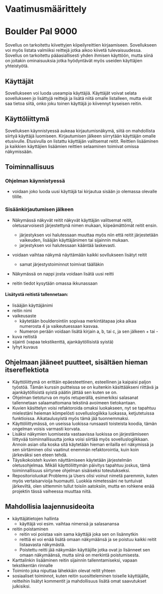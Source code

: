 # Vaatimusmäärittely

# Boulder Pal 9000

Sovellus on tarkoitettu kiivettyjen kiipeilyreittien kirjaamiseen. Sovellukseen voi myös listata valmiiksi reittejä jotka aikoo kiivetä tulevaisuudessa. Sovellus on tarkoitettu pääasiallisesti yhden ihmisen käyttöön, mutta siinä on joitakin ominaisuuksia jotka hyödyntävät myös useiden käyttäjien yhteistyötä. 

## Käyttäjät
Sovellukseen voi luoda useampia käyttäjiä. Käyttäjät voivat selata sovellukseen jo lisättyjä reittejä ja lisätä niitä omalle listalleen, mutta eivät saa tietoa siitä, onko joku toinen käyttäjä jo kiivennyt kyseisen reitin. 

## Käyttöliittymä

Sovelluksen käynnistyessä aukeaa kirjautumisnäkymä, siitä on mahdollista siirtyä käyttäjä luomiseen. Kirjautumisen jälkeen siirrytään käyttäjän omalle etusivulle. Etusivulla on listattu käyttäjän valitsemat reitit. Reittien lisääminen ja kaikkien käyttäjien lisäämien reittien selaaminen toimivat omissa näkymissään.

## Toiminnallisuus 

### Ohjelman käynnistyessä 

*  voidaan joko luoda uusi käyttäjä tai kirjautua sisään jo olemassa olevalle tilille. 

### Sisäänkirjautumisen jälkeen

* Näkymässä näkyvät reitit näkyvät käyttäjän valitsemat reitit, oletusarvoisesti järjestettynä nimen mukaan, kiipeämättömät reitit ensin.
  * järjestyksen voi halutessaan muuttaa myös niin että reitit järjestetään vaikeuden, lisääjän käyttäjänimen tai sijainnin mukaan.
  * jarjestyksen voi halutessaan kääntää laskevasti.


* voidaan vaihtaa näkymä näyttämään kaikki sovllukseen lisätyt reitit
  * samat järjestystoiminnot toimivat täälläkin

*  Näkymässä on nappi josta voidaan lisätä uusi reitti
  * reitin tiedot kysytään omassa ikkunassaan
   

#### Lisätystä reitistä tallennetaan: 

* lisääjän käyttäjänimi 
* reitin  nimi
* vaikeusaste 
  * käytetään boulderointiin sopivaa merkintätapaa joka alkaa numerosta 4 ja vaikeutuessaan kasvaa. 
  * Numeron perään voidaan lisätä kirjain a, b, tai c, ja sen jälkeen + tai -
* kuva reitistä
*  sijainti (vapaa tekstikenttä, ajankäytöllisistä syistä)
*  lyhyt kuvaus
 
 
## Ohjelmaan jääneet puutteet, sisältäen hieman itsereflektiota

* Käyttöliittymä on erittäin epäesteettinen, esteellinen ja kaipaisi paljon työstöä. Tämän kurssin puitteissa se on kuitenkin käsittääkseni riittävä ja ajankäytöllisistä syistä päätin jättää sen kuten se on. 
* Ohjelman tietoturva on myös retuperällä, esimerkiksi salasanat tallennetaan salaamattomana tekstinä avoimeen tietokantaan.
* Kuvien käsittelyn voisi refaktoroida omaksi luokakseen, nyt se tapahtuu mielestäni heieman kömpelösti sovelluslogiikka luokassa, ketjutetuissa funktioissa. 
Aikataulusyistä myös tämä jää tuonnemmaksi.
* Käyttöliittymässä, on useissa luokissa runsaasti toisteista koodia, tämän ongelman voisis varmasti korvata.
* Lisäksi näkymien luomisesta vastaavissa luokissa on järjestämiseen liittyvää toiminnallisuutta jonka voisi siirtää myös sovelluslogiikkaan. Annoin asian olla koska sitä käytetään hieman erilailla eri näkymissä ja sen siirtäminen olisi vaatinut enemmän refaktorointia, kuin koin järkeväksi sen eteen tehdä.
* Täysikokoisteh kuvien näyttämiseen käytetään järjestelmän oletusohjelmaa. Mikäli käyttöliittymän päivitys tapahtuu joskus, tämä toiminnallisuus siirtynee ohjelman sisäiseksi toteutukseksi.
* Repositorioluokat Problems ja Users olisi voinut nimetä paremmin, kuten myös vertaisarvioija huomautti. Luokkia nimetessäni ne tuntuivat järkeviltä, olen sittemmin tullut toisiin aatoksiin, mutta en rohkene enää projektin tässä vaiheessa muuttaa niitä.

## Mahdollisia laajennusideoita 

* käyttäjätietojen hallinta
  * käyttäjä voi esim. vaihtaa nimensä ja salasanansa 
* reitin poistaminen
  * reitin voi poistaa vain sama käyttäjä joka sen on lisännytkin
  * reittiä ei voi enää lisätä omaan näkymäänsä ja se poistuu kaikki reitit listaavasta näkymästä. 
  * Poistettu reitti jää näkymään käyttäjille jotka ovat jo lisänneet sen omaan näkymäänsä, mutta siinä on merkintä poistumisesta.
* Karttalinkin lisääminen reitin sijainnin tallenntamiseksi, vapaan tekstikentän rinnalle
* Toiminto joka niputtaa lähekkäin olevat reitit yhteen
* sosiaaliset toiminnot, kuten reitin suositteleminen toiselle käyttäjälle, reitteihin lisätyt kommentit ja mahdollisuus lisätä omat saavutukset julkisiksi.
 
